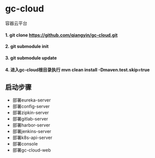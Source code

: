 # gc-cloud
容器云平台

#### 1. git clone https://github.com/qiangyin/gc-cloud.git

#### 2. git submodule init

#### 3. git submodule update

#### 4. 进入gc-cloud根目录执行 mvn clean install -Dmaven.test.skip=true
## 启动步骤
* 部署eureka-server
* 部署config-server
* 部署zipkin-server
* 部署gitlab-server
* 部署harbor-server
* 部署jenkins-server
* 部署k8s-api-server
* 部署console
* 部署gc-cloud-web


